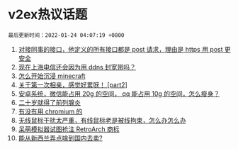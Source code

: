 # v2ex热议话题

`最后更新时间：2022-01-24 04:07:19 +0800`

1. [对接同事的接口，他定义的所有接口都是 post 请求，理由是 https 用 post 更安全](https://www.v2ex.com/t/830030)
1. [现在上海电信还会因为用 ddns 封宽带吗？](https://www.v2ex.com/t/830018)
1. [怎么开始沉浸 minecraft](https://www.v2ex.com/t/830051)
1. [关于第一次相亲，感觉好累呀！ [part2]](https://www.v2ex.com/t/830021)
1. [安卓系统，微信能占用 20g 的空间， qq 能占用 10g 的空间，怎么瘦身？](https://www.v2ex.com/t/830047)
1. [二十岁就得了前列腺炎](https://www.v2ex.com/t/830016)
1. [有没有用 chromium 的](https://www.v2ex.com/t/830020)
1. [无线鼠标干扰太严重，有线鼠标老是被线拘束，怎么办怎么办](https://www.v2ex.com/t/830066)
1. [呆萌模拟器试图抢注 RetroArch 商标](https://www.v2ex.com/t/830033)
1. [能从新西兰弄点啥到国内去卖?](https://www.v2ex.com/t/830091)

